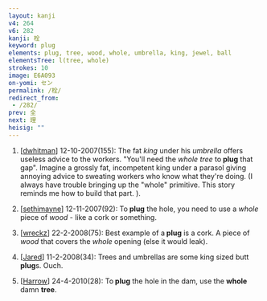 ```yaml
---
layout: kanji
v4: 264
v6: 282
kanji: 栓
keyword: plug
elements: plug, tree, wood, whole, umbrella, king, jewel, ball
elementsTree: l(tree, whole)
strokes: 10
image: E6A093
on-yomi: セン
permalink: /栓/
redirect_from:
 - /282/
prev: 全
next: 理
heisig: ""
---
```


1) [<a href="http://kanji.koohii.com/profile/dwhitman">dwhitman</a>] 12-10-2007(155): The fat <em>king</em> under his <em>umbrella</em> offers useless advice to the workers. &quot;You&#039;ll need the <em>whole</em> <em>tree</em> to<strong> plug</strong> that gap&quot;. Imagine a grossly fat, incompetent king under a parasol giving annoying advice to sweating workers who know what they&#039;re doing. (I always have trouble bringing up the &quot;whole&quot; primitive. This story reminds me how to build that part. ).

2) [<a href="http://kanji.koohii.com/profile/sethimayne">sethimayne</a>] 12-11-2007(92): To<strong> plug</strong> the hole, you need to use a <em>whole</em> piece of <em>wood</em> - like a cork or something.

3) [<a href="http://kanji.koohii.com/profile/wreckz">wreckz</a>] 22-2-2008(75): Best example of a<strong> plug</strong> is a cork. A piece of <em>wood</em> that covers the <em>whole</em> opening (else it would leak).

4) [<a href="http://kanji.koohii.com/profile/Jared">Jared</a>] 11-2-2008(34): Trees and umbrellas are some king sized butt<strong> plug</strong>s. Ouch.

5) [<a href="http://kanji.koohii.com/profile/Harrow">Harrow</a>] 24-4-2010(28): To<strong> plug</strong> the hole in the dam, use the <strong>whole</strong> damn <strong>tree</strong>.

